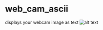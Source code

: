 # web_cam_ascii
displays your webcam image as text
![alt text](https://https://github.com/theo-db/web_cam_ascii/blob/main/screenshot.png?raw=true)
